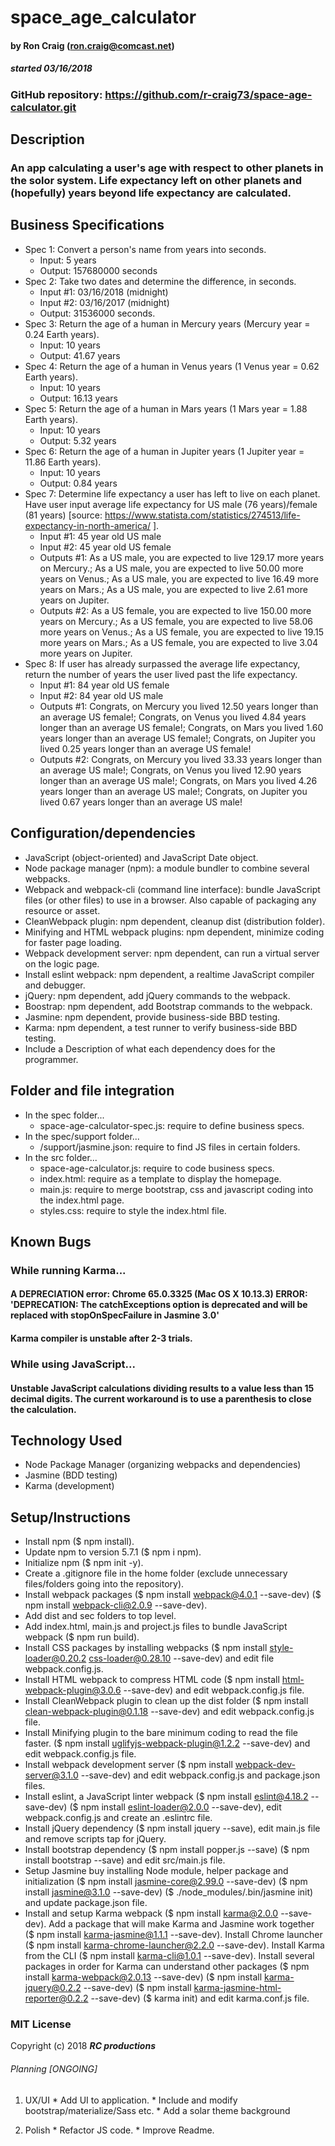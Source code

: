 # space_age_calculator

#### by Ron Craig (ron.craig@comcast.net)
##### started 03/16/2018

### GitHub repository: https://github.com/r-craig73/space-age-calculator.git

## Description
### An app calculating a user's age with respect to other planets in the solor system. Life expectancy left on other planets and (hopefully) years beyond life expectancy are calculated.

## Business Specifications
  * Spec 1: Convert a person's name from years into seconds.
    * Input: 5 years
    * Output: 157680000 seconds
  * Spec 2: Take two dates and determine the difference, in seconds.
    * Input #1: 03/16/2018 (midnight)
    * Input #2: 03/16/2017 (midnight)
    * Output: 31536000 seconds.
  * Spec 3: Return the age of a human in Mercury years (Mercury year = 0.24 Earth years).
    * Input: 10 years
    * Output: 41.67 years
  * Spec 4: Return the age of a human in Venus years (1 Venus year = 0.62 Earth years).
    * Input: 10 years
    * Output: 16.13 years
  * Spec 5: Return the age of a human in Mars years (1 Mars year = 1.88 Earth years).
    * Input: 10 years
    * Output: 5.32 years
  * Spec 6: Return the age of a human in Jupiter years (1 Jupiter year = 11.86 Earth years).
    * Input: 10 years
    * Output: 0.84 years
  * Spec 7: Determine life expectancy a user has left to live on each planet. Have user input average life expectancy for US male (76 years)/female (81 years) [source: https://www.statista.com/statistics/274513/life-expectancy-in-north-america/ ].
    * Input #1: 45 year old US male
    * Input #2: 45 year old US female
    * Outputs #1: As a US male, you are expected to live 129.17 more years on Mercury.; As a US male, you are expected to live 50.00 more years on Venus.; As a US male, you are expected to live 16.49 more years on Mars.; As a US male, you are expected to live 2.61 more years on Jupiter.
    * Outputs #2: As a US female, you are expected to live 150.00 more years on Mercury.; As a US female, you are expected to live 58.06 more years on Venus.; As a US female, you are expected to live 19.15 more years on Mars.; As a US female, you are expected to live 3.04 more years on Jupiter.
  * Spec 8: If user has already surpassed the average life expectancy, return the number of years the user lived past the life expectancy.
    * Input #1: 84 year old US female
    * Input #2: 84 year old US male
    * Outputs #1: Congrats, on Mercury you lived 12.50 years longer than an average US female!; Congrats, on Venus you lived 4.84 years longer than an average US female!; Congrats, on Mars you lived 1.60 years longer  than an average US female!; Congrats, on Jupiter you lived 0.25 years longer than an average US female!
    * Outputs #2: Congrats, on Mercury you lived 33.33 years longer than an average US male!; Congrats, on Venus you lived 12.90 years longer than an average US male!; Congrats, on Mars you lived 4.26 years longer  than an average US male!; Congrats, on Jupiter you lived 0.67 years longer than an average US male!

## Configuration/dependencies
  * JavaScript (object-oriented) and JavaScript Date object.
  * Node package manager (npm): a module bundler to combine several webpacks.
  * Webpack and webpack-cli (command line interface): bundle JavaScript files (or other files) to use in a browser. Also capable of packaging any resource or asset.
  * CleanWebpack plugin: npm dependent, cleanup dist (distribution folder).
  * Minifying and HTML webpack plugins: npm dependent, minimize coding for faster page loading.
  * Webpack development server: npm dependent, can run a virtual server on the logic page.
  * Install eslint webpack: npm dependent, a realtime JavaScript compiler and debugger.
  * jQuery: npm dependent, add jQuery commands to the webpack.
  * Boostrap: npm dependent, add Bootstrap commands to the webpack.
  * Jasmine: npm dependent, provide business-side BBD testing.
  * Karma: npm dependent, a test runner to verify business-side BBD testing.
  * Include a Description of what each dependency does for the programmer.

## Folder and file integration
* In the spec folder...
  * space-age-calculator-spec.js: require to define business specs.
* In the spec/support folder...
  * /support/jasmine.json: require to find JS files in certain folders.
* In the src folder...
  * space-age-calculator.js: require to code business specs.
  * index.html: require as a template to display the homepage.
  * main.js: require to merge bootstrap, css and javascript coding into the index.html page.
  * styles.css: require to style the index.html file.

## Known Bugs
### While running Karma...
#### A DEPRECIATION error: Chrome 65.0.3325 (Mac OS X 10.13.3) ERROR: 'DEPRECATION: The catchExceptions option is deprecated and will be replaced with stopOnSpecFailure in Jasmine 3.0'
#### Karma compiler is unstable after 2-3 trials.
### While using JavaScript...
#### Unstable JavaScript calculations dividing results to a value less than 15 decimal digits.  The current workaround is to use a parenthesis to close the calculation.

## Technology Used
* Node Package Manager (organizing webpacks and dependencies)
* Jasmine (BDD testing)
* Karma (development)

## Setup/Instructions
  * Install npm ($ npm install).
  * Update npm to version 5.7.1 ($ npm i npm).
  * Initialize npm ($ npm init -y).
  * Create a .gitignore file in the home folder (exclude unnecessary files/folders going into the repository).
  * Install webpack packages ($ npm install webpack@4.0.1 --save-dev) ($ npm install webpack-cli@2.0.9 --save-dev).
  * Add dist and sec folders to top level.
  * Add index.html, main.js and project.js files to bundle JavaScript webpack ($ npm run build).
  * Install CSS packages by installing webpacks ($ npm install style-loader@0.20.2 css-loader@0.28.10 --save-dev) and edit file webpack.config.js.
  * Install HTML webpack to compress HTML code ($ npm install html-webpack-plugin@3.0.6 --save-dev) and edit webpack.config.js file.
  * Install CleanWebpack plugin to clean up the dist folder ($ npm install clean-webpack-plugin@0.1.18 --save-dev) and edit webpack.config.js file.
  * Install Minifying plugin to the bare minimum coding to read the file faster. ($ npm install uglifyjs-webpack-plugin@1.2.2 --save-dev) and edit webpack.config.js file.
  * Install webpack development server ($ npm install webpack-dev-server@3.1.0 --save-dev) and edit webpack.config.js and package.json files.
  * Install eslint, a JavaScript linter webpack ($ npm install eslint@4.18.2 --save-dev) ($ npm install eslint-loader@2.0.0 --save-dev), edit webpack.config.js and create an .eslintrc file.
  * Install jQuery dependency ($ npm install jquery --save), edit main.js file and remove scripts tap for jQuery.
  * Install bootstrap dependency ($ npm install popper.js --save) ($ npm install bootstrap --save) and edit src/main.js file.
  * Setup Jasmine buy installing Node module, helper package and initialization ($ npm install jasmine-core@2.99.0 --save-dev) ($ npm install jasmine@3.1.0 --save-dev) ($ ./node_modules/.bin/jasmine init) and update package.json file.
  * Install and setup Karma webpack ($ npm install karma@2.0.0 --save-dev). Add a package that will make Karma and Jasmine work together ($ npm install karma-jasmine@1.1.1 --save-dev). Install Chrome launcher ($ npm install karma-chrome-launcher@2.2.0 --save-dev).  Install Karma from the CLI ($ npm install karma-cli@1.0.1 --save-dev). Install several packages in order for Karma can understand other packages ($ npm install karma-webpack@2.0.13 --save-dev) ($ npm install karma-jquery@0.2.2 --save-dev) ($ npm install karma-jasmine-html-reporter@0.2.2 --save-dev) ($ karma init) and edit karma.conf.js file.

### MIT License

Copyright (c) 2018 **_RC productions_**

###### Planning [ONGOING]
  1. UX/UI
    * Add UI to application.
    * Include and modify bootstrap/materialize/Sass etc.
    * Add a solar theme background

  2. Polish
    * Refactor JS code.
    * Improve Readme.
